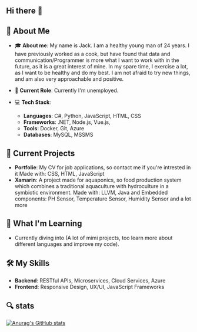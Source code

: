 ## Hi there 👋

## 🚀 About Me
- 🎓 **About me**:
My name is Jack. I am a healthy young man of 24 years. I have previously worked as a cook, but have found that data and communication/Programmer is more what I want to work with in the future, as it is a great interest of mine.
In my spare time, I exercise a lot, as I want to be healthy and do my best.
I am not afraid to try new things, and am also very approachable and positive.

- 💼 **Current Role**: Currently I'm unemployed.
- 💻 **Tech Stack**: 
  - **Languages**: C#, Python, JavaScript, HTML, CSS
  - **Frameworks**: .NET, Node.js, Vue.js,
  - **Tools**: Docker, Git, Azure 
  - **Databases**: MySQL, MSSMS

## 🔭 Current Projects
- **Portfolie**: My CV for job applications, so contact me if you're intrested in it
Made with: CSS, HTML, JavaScript
- **Xamarin**: A project made for aquaponics, so food production system which combines a traditional aquaculture with hydroculture in a symbiotic environment.
Made with: LLVM, Java and
Embedded components:
PH Sensor, Temperature Sensor, Humidity Sensor and a lot more


## 🌱 What I'm Learning
- Currently diving into (A lot of mimi projects, too learn more about different languages and improve my code).

## 🛠️ My Skills
- **Backend**: RESTful APIs, Microservices, Cloud Services, Azure
- **Frontend**: Responsive Design, UX/UI, JavaScript Frameworks

## 🔍 stats 
[![Anurag's GitHub stats](https://github-readme-stats.vercel.app/api?username=Jack-Andersen)](https://github.com/anuraghazra/github-readme-stats)
